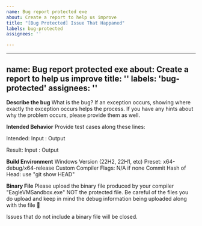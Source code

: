 ```yaml
---
name: Bug report protected exe
about: Create a report to help us improve
title: "[Bug Protected] Issue That Happaned"
labels: bug-protected
assignees: ''

---
```


---
name: Bug report protected exe
about: Create a report to help us improve
title: ''
labels: 'bug-protected'
assignees: ''
---

**Describe the bug**
What is the bug?
If an exception occurs, showing where exactly the exception occurs helps the process.
If you have any hints about why the problem occurs, please provide them as well.

**Intended Behavior**
Provide test cases along these lines:

Intended:
Input : Output

Result:
Input : Output

**Build Environment**
Windows Version (22H2, 22H1, etc)
Preset: x64-debug/x64-release
Custom Compiler Flags: N/A if none
Commit Hash of Head: use "git show HEAD"

**Binary File**
Please upload the binary file produced by your compiler "EagleVMSandbox.exe" NOT the protected file. Be careful of the files you do upload and keep in mind the debug information being uploaded along with the file 🙂

Issues that do not include a binary file will be closed.
